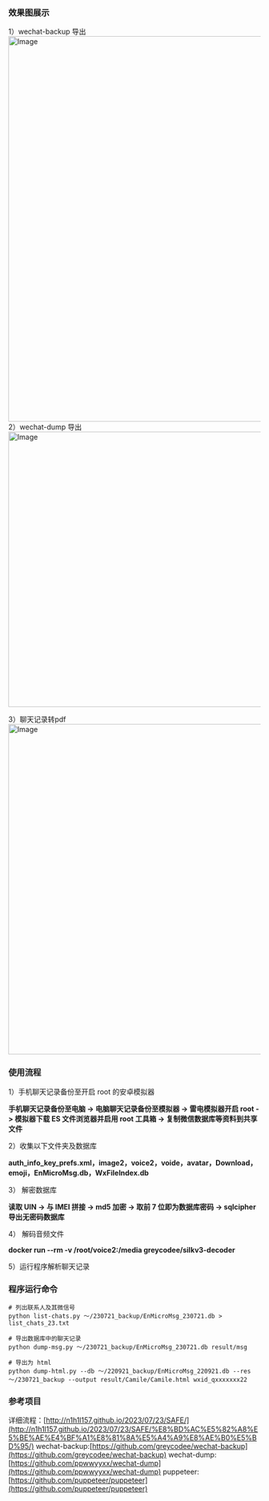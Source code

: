 
### 效果图展示

1）wechat-backup 导出
<img src="http://n1h1l157.github.io/N1h1l157/Safe/image-119.png" width="770" alt="Image">
2）wechat-dump 导出
<img src="http://n1h1l157.github.io/N1h1l157/Safe/image-130.png" width="550" alt="Image">

3）聊天记录转pdf
<img src="http://n1h1l157.github.io/N1h1l157/Safe/image-133.png" width="660" alt="Image">

### 使用流程

1）手机聊天记录备份至开启 root 的安卓模拟器

**手机聊天记录备份至电脑 -> 电脑聊天记录备份至模拟器 -> 雷电模拟器开启 root -> 模拟器下载 ES 文件浏览器并启用 root 工具箱 -> 复制微信数据库等资料到共享文件** 

2）收集以下文件夹及数据库

**auth_info_key_prefs.xml，image2，voice2，voide，avatar，Download，emoji，EnMicroMsg.db，WxFileIndex.db**

3） 解密数据库

**读取 UIN -> 与 IMEI 拼接 -> md5 加密 -> 取前 7 位即为数据库密码 -> sqlcipher导出无密码数据库**

4） 解码音频文件

**docker run --rm -v /root/voice2:/media  greycodee/silkv3-decoder**

5）运行程序解析聊天记录

### 程序运行命令

```shell
# 列出联系人及其微信号 
python list-chats.py ～/230721_backup/EnMicroMsg_230721.db > list_chats_23.txt

# 导出数据库中的聊天记录
python dump-msg.py ～/230721_backup/EnMicroMsg_230721.db result/msg

# 导出为 html
python dump-html.py --db ～/220921_backup/EnMicroMsg_220921.db --res ～/230721_backup --output result/Camile/Camile.html wxid_qxxxxxxx22
```

### 参考项目

详细流程：[http://n1h1l157.github.io/2023/07/23/SAFE/](http://n1h1l157.github.io/2023/07/23/SAFE/%E8%BD%AC%E5%82%A8%E5%BE%AE%E4%BF%A1%E8%81%8A%E5%A4%A9%E8%AE%B0%E5%BD%95/)
wechat-backup:[https://github.com/greycodee/wechat-backup](https://github.com/greycodee/wechat-backup)
wechat-dump: [https://github.com/ppwwyyxx/wechat-dump](https://github.com/ppwwyyxx/wechat-dump)
puppeteer: [https://github.com/puppeteer/puppeteer](https://github.com/puppeteer/puppeteer)

